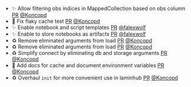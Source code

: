 - ✨ Allow filtering obs indices in MappedCollection based on obs column [PR](https://github.com/laminlabs/lamindb/pull/1974) [@Koncopd](https://github.com/Koncopd)
- 💚 Fix flaky cache test [PR](https://github.com/laminlabs/lamindb/pull/1978) [@Koncopd](https://github.com/Koncopd)
- ✨ Enable notebook and script templates [PR](https://github.com/laminlabs/lamindb/pull/1977) [@falexwolf](https://github.com/falexwolf)
- ✨ Enable to store notebooks as artifacts [PR](https://github.com/laminlabs/lamin-cli/pull/75) [@falexwolf](https://github.com/falexwolf)
- ♻️ Remove eliminated arguments from load [PR](https://github.com/laminlabs/lamindb/pull/1969) [@Koncopd](https://github.com/Koncopd)
- ♻️ Remove eliminated arguments from load [PR](https://github.com/laminlabs/lamin-cli/pull/74) [@Koncopd](https://github.com/Koncopd)
- ♻️ Simplify connect by eliminating db and storage arguments [PR](https://github.com/laminlabs/lamindb-setup/pull/865) [@Koncopd](https://github.com/Koncopd)
- 📝 Add docs for cache and document environment variables [PR](https://github.com/laminlabs/lamindb/pull/1964) [@Koncopd](https://github.com/Koncopd)
- ♻️ Overhaul `init` for more convenient use in laminhub [PR](https://github.com/laminlabs/lamindb-setup/pull/857) [@Koncopd](https://github.com/Koncopd)

